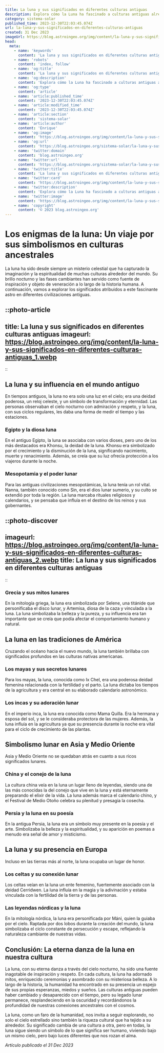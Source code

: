```yaml
---
title: La luna y sus significados en diferentes culturas antiguas
description: Explora cómo la Luna ha fascinado a culturas antiguas alrededor del mundo, influenciando mitos y rituales con su esplendor celestial.
category: sistema-solar
published_time: 2023-12-30T22:03:45.074Z
url: la-luna-y-sus-significados-en-diferentes-culturas-antiguas
created: 31 Dec 2023
imageUrl: https://blog.astroingeo.org/img/content/la-luna-y-sus-significados-en-diferentes-culturas-antiguas_1.webp
head:
  meta:
    - name: 'keywords'
      content: 'La luna y sus significados en diferentes culturas antiguas'
    - name: 'robots'
      content: 'index, follow'
    - name: 'og:title'
      content: 'La luna y sus significados en diferentes culturas antiguas'
    - name: 'og:description'
      content: 'Explora cómo la Luna ha fascinado a culturas antiguas alrededor del mundo, influenciando mitos y rituales con su esplendor celestial.'
    - name: 'og:type'
      content: 'article'
    - name: 'article:published_time'
      content: '2023-12-30T22:03:45.074Z'
    - name: 'article:modified_time'
      content: '2023-12-30T22:03:45.074Z'
    - name: 'article:section'
      content: 'sistema-solar'
    - name: 'article:author'
      content: 'Enrique'
    - name: 'og:image'
      content: 'https://blog.astroingeo.org/img/content/la-luna-y-sus-significados-en-diferentes-culturas-antiguas_1.webp'
    - name: 'og:url'
      content: 'https://blog.astroingeo.org/sistema-solar/la-luna-y-sus-significados-en-diferentes-culturas-antiguas'
    - name: 'twitter:domain'
      content: 'blog.astroingeo.org'
    - name: 'twitter:url'
      content: 'https://blog.astroingeo.org/sistema-solar/la-luna-y-sus-significados-en-diferentes-culturas-antiguas'
    - name: 'twitter:title'
      content: 'La luna y sus significados en diferentes culturas antiguas'
    - name: 'twitter:card'
      content: 'https://blog.astroingeo.org/img/content/la-luna-y-sus-significados-en-diferentes-culturas-antiguas_1.webp'
    - name: 'twitter:description'
      content: 'Explora cómo la Luna ha fascinado a culturas antiguas alrededor del mundo, influenciando mitos y rituales con su esplendor celestial.'
    - name: 'twitter:image'
      content: 'https://blog.astroingeo.org/img/content/la-luna-y-sus-significados-en-diferentes-culturas-antiguas_1.webp'
    - name: 'copyright'
      content: '© 2023 blog.astroingeo.org'
---
```

# Los enigmas de la luna: Un viaje por sus simbolismos en culturas ancestrales

La luna ha sido desde siempre un misterio celestial que ha capturado la imaginación y la espiritualidad de muchas culturas alrededor del mundo. Su brillo nocturno y las fases cambiantes han servido como fuente de inspiración y objeto de veneración a lo largo de la historia humana. A continuación, vamos a explorar los significados atribuidos a este fascinante astro en diferentes civilizaciones antiguas.

::photo-article
---
title: La luna y sus significados en diferentes culturas antiguas
imageurl: https://blog.astroingeo.org/img/content/la-luna-y-sus-significados-en-diferentes-culturas-antiguas_1.webp
---
::

## La luna y su influencia en el mundo antiguo

En tiempos antiguos, la luna no era solo una luz en el cielo; era una deidad poderosa, un reloj celeste, y un símbolo de transformación y eternidad. Las personas observaban el cielo nocturno con admiración y respeto, y la luna, con sus ciclos regulares, les daba una forma de medir el tiempo y las estaciones.

### Egipto y la diosa luna

En el antiguo Egipto, la luna se asociaba con varios dioses, pero uno de los más destacados era Khonsu, la deidad de la luna. Khonsu era simbolizado por el crecimiento y la disminución de la luna, significando nacimiento, muerte y renacimiento. Además, se creía que su luz ofrecía protección a los viajeros durante la noche.

### Mesopotamia y el poder lunar

Para las antiguas civilizaciones mesopotámicas, la luna tenía un rol vital. Nanna, también conocido como Sin, era el dios lunar sumerio, y su culto se extendió por toda la región. La luna marcaba rituales religiosos y calendarios, y se pensaba que influía en el destino de los reinos y sus gobernantes.


::photo-discover
---
imageurl: https://blog.astroingeo.org/img/content/la-luna-y-sus-significados-en-diferentes-culturas-antiguas_2.webp
title: La luna y sus significados en diferentes culturas antiguas
---
::

### Grecia y sus mitos lunares

En la mitología griega, la luna era simbolizada por Selene, una titánide que personificaba el disco lunar, y Artemisa, diosa de la caza y vinculada a la luna. La luna simbolizaba la belleza y la pureza, y su influencia era tan importante que se creía que podía afectar el comportamiento humano y natural.

## La luna en las tradiciones de América

Cruzando el océano hacia el nuevo mundo, la luna también brillaba con significados profundos en las culturas nativas americanas.

### Los mayas y sus secretos lunares

Para los mayas, la luna, conocida como Ix Chel, era una poderosa deidad femenina relacionada con la fertilidad y el parto. La luna dictaba los tiempos de la agricultura y era central en su elaborado calendario astronómico.

### Los incas y su adoración lunar

En el imperio inca, la luna era conocida como Mama Quilla. Era la hermana y esposa del sol, y se le consideraba protectora de las mujeres. Además, la luna influía en la agricultura ya que su presencia durante la noche era vital para el ciclo de crecimiento de las plantas.

## Simbolismo lunar en Asia y Medio Oriente

Asia y Medio Oriente no se quedaban atrás en cuanto a sus ricos significados lunares.

### China y el conejo de la luna

La cultura china veía en la luna un lugar lleno de leyendas, siendo una de las más conocidas la del conejo que vive en la luna y está eternamente preparando el elixir de la vida. La luna además marca el calendario chino, y el Festival de Medio Otoño celebra su plenitud y presagia la cosecha.

### Persia y la luna en su poesía

En la antigua Persia, la luna era un símbolo muy presente en la poesía y el arte. Simbolizaba la belleza y la espiritualidad, y su aparición en poemas a menudo era señal de amor y misticismo.

## La luna y su presencia en Europa

Incluso en las tierras más al norte, la luna ocupaba un lugar de honor.

### Los celtas y su conexión lunar

Los celtas veían en la luna un ente femenino, fuertemente asociado con la deidad Cerridwen. La luna influía en la magia y la adivinación y estaba vinculada con la fertilidad de la tierra y de las personas.

### Las leyendas nórdicas y la luna

En la mitología nórdica, la luna era personificada por Máni, quien la guiaba por el cielo. Raptada por dos lobos durante la creación del mundo, la luna simbolizaba el ciclo constante de persecución y escape, reflejando la naturaleza cambiante de nuestras vidas.

## Conclusión: La eterna danza de la luna en nuestra cultura

La luna, con su eterna danza a través del cielo nocturno, ha sido una fuente inagotable de inspiración y respeto. En cada cultura, la luna ha adornado mitos, enriquecido ceremonias y asombrado con su misteriosa belleza. A lo largo de la historia, la humanidad ha encontrado en su presencia un espejo de sus propias esperanzas, miedos y sueños. Las culturas antiguas pueden haber cambiado y desaparecido con el tiempo, pero su legado lunar permanece, resplandeciendo en la oscuridad y recordándonos la profundidad de nuestras conexiones ancestrales con el cosmos.

La luna, como un faro de la humanidad, nos invita a seguir explorando, no solo el cielo estrellado sino también la riqueza cultural que ha tejido a su alrededor. Su significado cambia de una cultura a otra, pero en todas, la luna sigue siendo un símbolo de lo que significa ser humano, viviendo bajo un mismo cielo, pero bajo luces diferentes que nos rozan el alma.

_Artículo publicado el 31 Dec 2023_
